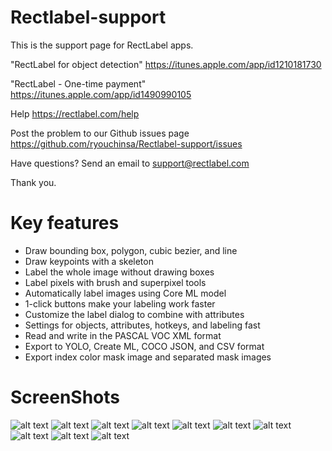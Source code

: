 # Rectlabel-support
This is the support page for RectLabel apps.

"RectLabel for object detection"
https://itunes.apple.com/app/id1210181730

"RectLabel - One-time payment"
https://itunes.apple.com/app/id1490990105

Help
https://rectlabel.com/help

Post the problem to our Github issues page
https://github.com/ryouchinsa/Rectlabel-support/issues

Have questions? Send an email to support@rectlabel.com

Thank you.

# Key features
- Draw bounding box, polygon, cubic bezier, and line
- Draw keypoints with a skeleton
- Label the whole image without drawing boxes
- Label pixels with brush and superpixel tools
- Automatically label images using Core ML model
- 1-click buttons make your labeling work faster
- Customize the label dialog to combine with attributes
- Settings for objects, attributes, hotkeys, and labeling fast
- Read and write in the PASCAL VOC XML format
- Export to YOLO, Create ML, COCO JSON, and CSV format
- Export index color mask image and separated mask images

# ScreenShots
![alt text](https://static.rectlabel.com/waysify_app/img/draw.jpg)
![alt text](https://static.rectlabel.com/waysify_app/img/edit_points.jpg?)
![alt text](https://static.rectlabel.com/waysify_app/img/mask.jpg)
![alt text](https://static.rectlabel.com/waysify_app/img/keypoints.jpg?)
![alt text](https://static.rectlabel.com/waysify_app/img/brush.jpg??)
![alt text](https://static.rectlabel.com/waysify_app/img/superpixel.jpg?)
![alt text](https://static.rectlabel.com/waysify_app/img/coreml.jpg)
![alt text](https://static.rectlabel.com/waysify_app/img/1-click.jpg)
![alt text](https://static.rectlabel.com/waysify_app/img/dialog.jpg)
![alt text](https://static.rectlabel.com/waysify_app/img/objects.jpg)
